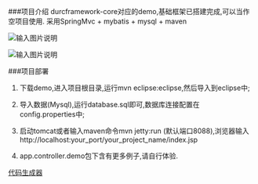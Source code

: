 ###项目介绍
durcframework-core对应的demo,基础框架已搭建完成,可以当作空项目使用.
采用SpringMvc + mybatis + mysql + maven

![输入图片说明](http://git.oschina.net/uploads/images/2016/0412/153813_4476b879_332975.png "在这里输入图片标题")

![输入图片说明](http://git.oschina.net/uploads/images/2016/0412/153542_3a85a3d2_332975.png "在这里输入图片标题")

###项目部署
1. 下载demo,进入项目根目录,运行mvn eclipse:eclipse,然后导入到eclipse中;
2. 导入数据(Mysql),运行database.sql即可,数据库连接配置在config.properties中;
3. 启动tomcat或者输入maven命令mvn jetty:run (默认端口8088),浏览器输入http://localhost:your_port/your_project_name/index.jsp

4. app.controller.demo包下含有更多例子,请自行体验.

[代码生成器](https://git.oschina.net/durcframework/autoCode)